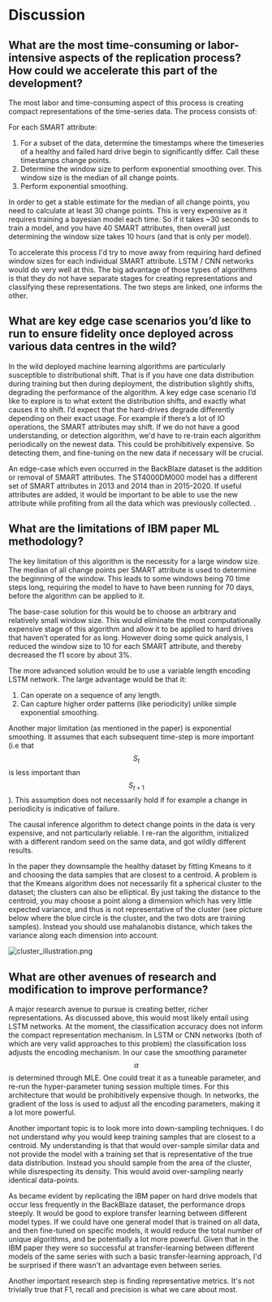 # Discussion
 
## What are the most time-consuming or labor-intensive aspects of the replication process? How could we accelerate this part of the development?
 
The most labor and time-consuming aspect of this process is creating compact representations of the time-series data. The process consists of:
 
For each SMART attribute:
1. For a subset of the data, determine the timestamps where the timeseries of a healthy and failed hard drive begin to significantly differ. Call these timestamps change points.
2. Determine the window size to perform exponential smoothing over. This window size is the median of all change points.
3. Perform exponential smoothing.
 
In order to get a stable estimate for the median of all change points, you need to calculate at least 30 change points. This is very expensive as it requires training a bayesian model each time. So if it takes ~30 seconds to train a model, and you have 40 SMART attributes, then overall just determining the window size takes 10 hours (and that is only per model).

To accelerate this process I'd try to move away from requiring hard defined window sizes for each individual SMART attribute. LSTM / CNN networks would do very well at this. The big advantage of those types of algorithms is that they do not have separate stages for creating representations and classifying these representations. The two steps are linked, one informs the other. 

 
## What are key edge case scenarios you’d like to run to ensure fidelity once deployed across various data centres in the wild?
 
In the wild deployed machine learning algorithms are particularly susceptible to distributional shift. That is if you have one data distribution during training but then during deployment, the distribution slightly shifts, degrading the performance of the algorithm. A key edge case scenario I’d like to explore is to what extent the distribution shifts, and exactly what causes it to shift. I’d expect that the hard-drives degrade differently depending on their exact usage. For example if there’s a lot of IO operations, the SMART attributes may shift. If we do not have a good understanding, or detection algorithm, we'd have to re-train each algorithm periodically on the newest data. This could be prohibitively expensive. So detecting them, and fine-tuning on the new data if necessary will be crucial.
 
An edge-case which even occurred in the BackBlaze dataset is the addition or removal of SMART attributes. The ST4000DM000 model has a different set of SMART attributes in 2013 and 2014 than in 2015-2020. If useful attributes are added, it would be important to be able to use the new attribute while profiting from all the data which was previously collected. .
 
## What are the limitations of IBM paper ML methodology?
 
The key limitation of this algorithm is the necessity for a large window size. The median of all change points per SMART attribute is used to determine the beginning of the window. This leads to some windows being 70 time steps long, requiring the model to have to have been running for 70 days, before the algorithm can be applied to it.
 
The base-case solution for this would be to choose an arbitrary and relatively small window size. This would eliminate the most computationally expensive stage of this algorithm and allow it to be applied to hard drives that haven’t operated for as long. However doing some quick analysis, I reduced the window size to 10 for each SMART attribute, and thereby decreased the f1 score by about 3%. 
 
The more advanced solution would be to use a variable length encoding LSTM network. The large advantage would be that it:
1. Can operate on a sequence of any length.
2. Can capture higher order patterns (like periodicity) unlike simple exponential smoothing.
 
Another major limitation (as mentioned in the paper) is exponential smoothing. It assumes that each subsequent time-step is more important (i.e that $$S_t$$ is less important than $$S_{t+1}$$). This assumption does not necessarily hold if for example a change in periodicity is indicative of failure.
 
The causal inference algorithm to detect change points in the data is very expensive, and not particularly reliable. I re-ran the algorithm, initialized with a different random seed on the same data, and got wildly different results.
 
In the paper they downsample the healthy dataset by fitting Kmeans to it and choosing the data samples that are closest to a centroid. A problem is that the Kmeans algorithm does not necessarily fit a spherical cluster to the dataset; the clusters can also be elliptical. By just taking the distance to the centroid, you may choose a point along a dimension which has very little expected variance, and thus is not representative of the cluster (see picture below where the blue circle is the cluster, and the two dots are training samples). Instead you should use mahalanobis distance, which takes the variance along each dimension into account.
 
![cluster_illustration.png](https://github.com/fin-vermehr/Replication-Predicting-Disk-Replacement-towards-Reliable-Data-Centers/blob/main/cluster_illustration.png)
 
## What are other avenues of research and modification to improve performance?
 
A major research avenue to pursue is creating better, richer representations. As discussed above, this would most likely entail using LSTM networks. At the moment, the classification accuracy does not inform the compact representation mechanism. In LSTM or CNN networks (both of which are very valid approaches to this problem) the classification loss adjusts the encoding mechanism. In our case the smoothing parameter $$\alpha$$ is determined through MLE. One could treat it as a tuneable parameter, and re-run the hyper-parameter tuning session multiple times. For this architecture that would be prohibitively expensive though. In networks, the gradient of the loss is used to adjust all the encoding parameters, making it a lot more powerful.
 
Another important topic is to look more into down-sampling techniques. I do not understand why you would keep training samples that are closest to a centroid. My understanding is that that would over-sample similar data and not provide the model with a training set that is representative of the true data distribution. Instead you should sample from the area of the cluster, while disrespecting its density. This would avoid over-sampling nearly identical data-points.
 
As became evident by replicating the IBM paper on hard drive models that occur less frequently in the BackBlaze dataset, the performance drops steeply. It would be good to explore transfer learning between different model types. If we could have one general model that is trained on all data, and then fine-tuned on specific models, it would reduce the total number of unique algorithms, and be potentially a lot more powerful. Given that in the IBM paper they were so successful at transfer-learning between different models of the same series with such a basic transfer-learning approach, I'd be surprised if there wasn't an advantage even between series.

Another important research step is finding representative metrics. It's not trivially true that F1, recall and precision is what we care about most.